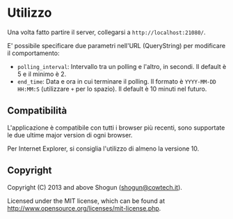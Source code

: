 # Utilizzo

Una volta fatto partire il server, collegarsi a `http://localhost:21080/`.

E' possibile specificare due parametri nell'URL (QueryString) per modificare il comportamento:

* `polling_interval`: Intervallo tra un polling e l'altro, in secondi. Il default è 5 e il minimo è 2.
* `end_time`: Data e ora in cui terminare il polling. Il formato è `YYYY-MM-DD HH:MM:S` (utilizzare `+` per lo spazio). Il default è 10 minuti nel futuro.

## Compatibilità

L'applicazione è compatibile con tutti i browser più recenti, sono supportate le due ultime major version di ogni browser.

Per Internet Explorer, si consiglia l'utilizzo di almeno la versione 10.

## Copyright

Copyright (C) 2013 and above Shogun (shogun@cowtech.it).

Licensed under the MIT license, which can be found at http://www.opensource.org/licenses/mit-license.php.